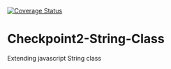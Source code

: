 [![Coverage Status](https://coveralls.io/repos/github/andela-oakinseye/Checkpoint2-String-Class/badge.svg?branch=develop)](https://coveralls.io/github/andela-oakinseye/Checkpoint2-String-Class?branch=develop)
# Checkpoint2-String-Class
Extending javascript String class
